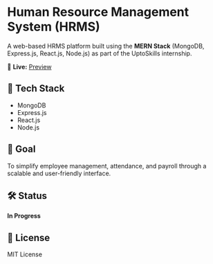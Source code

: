# Human Resource Management System (HRMS)

A web-based HRMS platform built using the **MERN Stack** (MongoDB, Express.js, React.js, Node.js) as part of the UptoSkills internship.

🔗 **Live:** [Preview](https://hrms-upto-skills.vercel.app)

## 🚀 Tech Stack
- MongoDB
- Express.js
- React.js
- Node.js

## 📌 Goal
To simplify employee management, attendance, and payroll through a scalable and user-friendly interface.

## 🛠️ Status
**In Progress**

## 📄 License
MIT License
